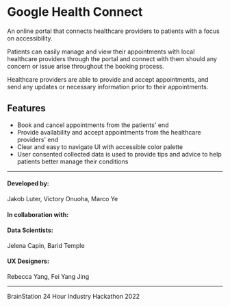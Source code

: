 # Google Health Connect

An online portal that connects healthcare providers to patients with a focus on accessibility.

Patients can easily manage and view their appointments with local healthcare providers through the portal and connect with them should any concern or issue arise throughout the booking process. 

Healthcare providers are able to provide and accept appointments, and send any updates or necessary information prior to their appointments.

## Features

- Book and cancel appointments from the patients' end
- Provide availability and accept appointments from the healthcare providers' end
- Clear and easy to navigate UI with accessible color palette
- User consented collected data is used to provide tips and advice to help patients better manage their conditions

---------------------
#### Developed by: 
Jakob Luter, Victory Onuoha, Marco Ye

#### In collaboration with:
#### Data Scientists: 
Jelena Capin, Barid Temple

#### UX Designers:
Rebecca Yang, Fei Yang Jing

-----------------------

BrainStation 24 Hour Industry Hackathon 2022
